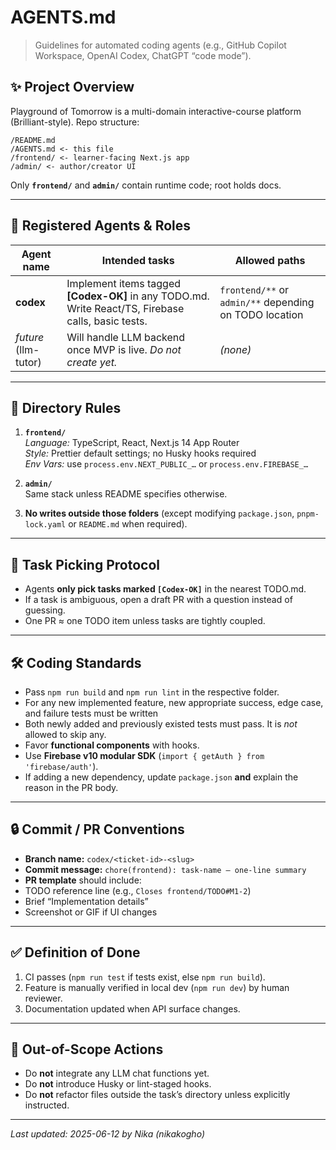 # AGENTS.md
> Guidelines for automated coding agents (e.g., GitHub Copilot Workspace, OpenAI Codex, ChatGPT “code mode”).

## ✨ Project Overview
Playground of Tomorrow is a multi-domain interactive-course platform (Brilliant-style).
Repo structure:
```
/README.md
/AGENTS.md <- this file
/frontend/ <- learner-facing Next.js app
/admin/ <- author/creator UI
```

Only **`frontend/`** and **`admin/`** contain runtime code; root holds docs.

---

## 🤖 Registered Agents & Roles

| Agent name | Intended tasks | Allowed paths |
|------------|---------------|---------------|
| **codex**  | Implement items tagged **\[Codex-OK]** in any TODO.md. Write React/TS, Firebase calls, basic tests. | `frontend/**` or `admin/**` depending on TODO location |
| _future_ (llm-tutor) | Will handle LLM backend once MVP is live. _Do not create yet._ | _(none)_ |

---

## 📂 Directory Rules
1. **`frontend/`**  
   *Language:* TypeScript, React, Next.js 14 App Router  
   *Style:* Prettier default settings; no Husky hooks required  
   *Env Vars:* use `process.env.NEXT_PUBLIC_…` or `process.env.FIREBASE_…`

2. **`admin/`**  
   Same stack unless README specifies otherwise.

3. **No writes outside those folders** (except modifying `package.json`, `pnpm-lock.yaml` or `README.md` when required).

---

## 🔑 Task Picking Protocol
* Agents **only pick tasks marked `[Codex-OK]`** in the nearest TODO.md.
* If a task is ambiguous, open a draft PR with a question instead of guessing.
* One PR ≈ one TODO item unless tasks are tightly coupled.

---

## 🛠️ Coding Standards
* Pass `npm run build` and `npm run lint` in the respective folder.
* For any new implemented feature, new appropriate success, edge case, and failure tests must be written
* Both newly added and previously existed tests must pass. It is *not* allowed to skip any.
* Favor **functional components** with hooks.
* Use **Firebase v10 modular SDK** (`import { getAuth } from 'firebase/auth'`).
* If adding a new dependency, update `package.json` **and** explain the reason in the PR body.

---

## 🔒 Commit / PR Conventions
* **Branch name:** `codex/<ticket-id>-<slug>`  
* **Commit message:**  `chore(frontend): task-name – one-line summary`
* **PR template** should include:
* TODO reference line (e.g., `Closes frontend/TODO#M1-2`)
* Brief “Implementation details”
* Screenshot or GIF if UI changes

---

## ✅ Definition of Done
1. CI passes (`npm run test` if tests exist, else `npm run build`).
2. Feature is manually verified in local dev (`npm run dev`) by human reviewer.
3. Documentation updated when API surface changes.

---

## 🧹 Out-of-Scope Actions
* Do **not** integrate any LLM chat functions yet.
* Do **not** introduce Husky or lint-staged hooks.
* Do **not** refactor files outside the task’s directory unless explicitly instructed.

---

*Last updated: 2025-06-12 by Nika (nikakogho)*
